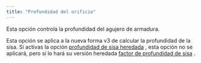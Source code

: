 ```yaml
---
title: "Profundidad del orificio"
---
```


Esta opción controla la profundidad del agujero de armadura.

Esta opción se aplica a la nueva forma v3 de calcular la profundidad de la sisa. Si activas la opción [profundidad de sisa heredada](/docs/designs/simon/options/legacyarmholedepth) , esta opción no se aplicará, pero sí lo hará su versión heredada [factor de profundidad de sisa](/docs/designs/simon/options/armholedepthfactor) .

